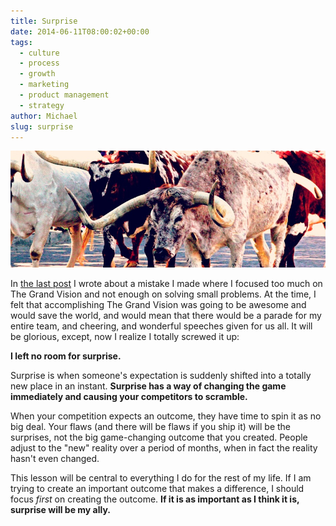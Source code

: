 ```yaml
---
title: Surprise
date: 2014-06-11T08:00:02+00:00
tags:
  - culture
  - process
  - growth
  - marketing
  - product management
  - strategy
author: Michael
slug: surprise
---
```

<div class="full-width">
  <img src="/images/feature-surprise.jpg" alt="Surprise" />
</div>

In [the last post](/the-grand-vision/) I wrote about a mistake I made where I focused too much on The Grand Vision and not enough on solving small problems. At the time, I felt that accomplishing The Grand Vision was going to be awesome and would save the world, and would mean that there would be a parade for my entire team, and cheering, and wonderful speeches given for us all. It will be glorious, except, now I realize I totally screwed it up:

**I left no room for surprise.**

Surprise is when someone's expectation is suddenly shifted into a totally new place in an instant. **Surprise has a way of changing the game immediately and causing your competitors to scramble.**

When your competition expects an outcome, they have time to spin it as no big deal. Your flaws (and there will be flaws if you ship it) will be the surprises, not the big game-changing outcome that you created. People adjust to the "new" reality over a period of months, when in fact the reality hasn't even changed.

This lesson will be central to everything I do for the rest of my life. If I am trying to create an important outcome that makes a difference, I should focus _first_ on creating the outcome. **If it is as important as I think it is, surprise will be my ally.**